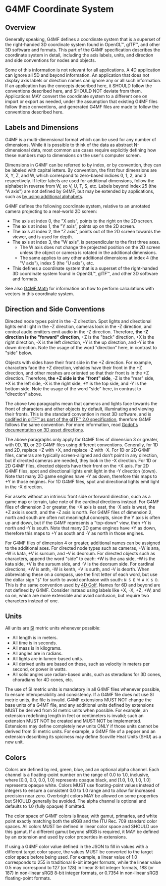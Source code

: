 # G4MF Coordinate System

## Overview

Generally speaking, G4MF defines a coordinate system that is a superset of the right-handed 3D coordinate system found in OpenGL™, glTF™, and other 3D software and formats. This part of the G4MF specification describes the coordinate system in detail, including the axis labels, units, and direction and side conventions for nodes and objects.

Some of this information is not relevant for all applications. A 4D application can ignore all 5D and beyond information. An application that does not display axis labels or direction names can ignore any or all such information. If an application has the concepts described here, it SHOULD follow the conventions described here, and SHOULD NOT deviate from them. Applications MAY convert the coordinate system to a different one on import or export as needed, under the assumption that existing G4MF files follow these conventions, and generated G4MF files are made to follow the conventions described here.

## Labels and Dimensions

G4MF is a multi-dimensional format which can be used for any number of dimensions. While it is possible to think of the data as abstract N-dimensional data, most common use cases require explicitly defining how these numbers map to dimensions on the user's computer screen.

Dimensions in G4MF can be referred to by index, or by convention, they can be labeled with capital letters. By convention, the first four dimensions are X, Y, Z, and W, which correspond to zero-based indices 0, 1, 2, and 3 respectively. If letter labels are used for additional dimensions, follow the alphabet in reverse from W, so V, U, T, S, etc. Labels beyond index 25 (the "A axis") are not defined by G4MF, but may be extended by applications, such as [by using additional alphabets](https://github.com/godot-dimensions/godot-nd/blob/3ff3e2dc7766c768997780fad1285ab0f1ffc254/math/vector_nd.cpp#L55).

G4MF defines the following coordinate system, relative to an unrotated camera projecting to a real-world 2D screen:

- The axis at index 0, the "X axis", points to the right on the 2D screen.
- The axis at index 1, the "Y axis", points up on the 2D screen.
- The axis at index 2, the "Z axis", points out of the 2D screen towards the viewer, and is used for depth.
- The axis at index 3, the "W axis", is perpendicular to the first three axes.
  - The W axis does not change the projected position on the 2D screen unless the object or camera is rotated in the additional dimensions.
  - The same applies to any other additional dimensions at index 4 (the "V axis"), index 5 (the "U axis"), etc.
- This defines a coordinate system that is a superset of the right-handed 3D coordinate system found in OpenGL™, glTF™, and other 3D software and formats.

See also [G4MF Math](math.md) for information on how to perform calculations with vectors in this coordinate system.

## Direction and Side Conventions

Directed node types point in the -Z direction. Spot lights and directional lights emit light in the -Z direction, cameras look in the -Z direction, and conical audio emitters emit audio in the -Z direction. Therefore, **the -Z direction is the "forward" direction**, +Z is the "back" direction, +X is the right direction, -X is the left direction, +Y is the up direction, and -Y is the down direction. Note the usage of the word "direction" here, in contrast to "side" below.

Objects with sides have their front side in the +Z direction. For example, characters face the +Z direction, vehicles have their front in the +Z direction, and other meshes are oriented so that their front is in the +Z direction. Therefore, **the +Z side is the "front" side**, -Z is the "rear" side, +X is the left side, -X is the right side, +Y is the top side, and -Y is the bottom side. Note the usage of the word "side" here, in contrast to "direction" above.

The above two paragraphs mean that cameras and lights face towards the front of characters and other objects by default, illuminating and viewing their fronts. This is the standard convention in most 3D software, and is [codified in glTF™ as part of the glTF™ 2.0 specification](https://registry.khronos.org/glTF/specs/2.0/glTF-2.0.html#coordinate-system-and-units), therefore G4MF follows the same convention. For more information, read [Godot's documentation on 3D asset directions](https://docs.godotengine.org/en/stable/tutorials/assets_pipeline/importing_3d_scenes/model_export_considerations.html#d-asset-direction-conventions).

The above paragraphs only apply for G4MF files of dimension 3 or greater, with 0D, 1D, or 2D G4MF files using different conventions. Generally, for 1D and 2D, replace +Z with +X, and replace -Z with -X. For 1D or 2D G4MF files, cameras are typically screen-aligned and don't point in any direction, but if directed cameras are needed, they look in the -X direction. For 1D or 2D G4MF files, directed objects have their front on the +X axis. For 2D G4MF files, spot and directional lights emit light in the -Y direction (down). Note that many 2D game engines have +Y as down, therefore this maps to +Y in those engines. For 1D G4MF files, spot and directional lights emit light in the -X direction.

For assets without an intrinsic front side or forward direction, such as a game map or terrain, take note of the cardinal directions instead. For G4MF files of dimension 3 or greater, the +X axis is east, the -X axis is west, the +Z axis is south, and the -Z axis is north. For G4MF files of dimension 2, north and south are often not meaningful concepts, since the Y axis is often up and down, but if the G4MF represents a "top-down" view, then +Y is north and -Y is south. Note that many 2D game engines have +Y as down, therefore this maps to +Y as south and -Y as north in those engines.

For G4MF files of dimension 4 or greater, additional names can be assigned to the additional axes. For directed node types such as cameras, +W is ana, -W is kata, +V is sursum, and -V is deorsum. For directed objects such as characters, append the word "side" to each: +W is the ana side, -W is the kata side, +V is the sursum side, and -V is the deorsum side. For cardinal directions, +W is anth, -W is kenth, +V is surth, and -V is deorth. When abbreviating these on a compass, use the first letter of each word, but use the dollar sign "`$`" for surth to avoid confusion with south: `N S E W A K $ D`. This is the same convention used by [4D Golf](https://store.steampowered.com/app/2147950/4D_Golf/). Names for 6D and beyond are not defined by G4MF. Consider instead using labels like +X, -X, +Z, +W, and so on, which are more extensible and avoid confusion, but require two characters instead of one.

## Units

All units are [SI](https://en.wikipedia.org/wiki/International_System_of_Units) metric units whenever possible:

- All length is in meters.
- All time is in seconds.
- All mass is in kilograms.
- All angles are in radians.
- All lights are in lumen-based units.
- All derived units are based on these, such as velocity in meters per second, or power in watts.
- All solid angles use radian-based units, such as steradians for 3D cones, choradians for 4D cones, etc.

The use of SI metric units is mandatory in all G4MF files whenever possible, to ensure interoperability and consistency. If a G4MF file does not use SI metric units, the file is invalid. G4MF extensions MUST NOT change the base units of a G4MF file, and any additional units defined by extensions MUST be derived from SI metric units when possible. For example, an extension redefining length in feet or centimeters is invalid; such an extension MUST NOT be created and MUST NOT be implemented. Extensions may define completely new units ONLY if those units cannot be derived from SI metric units. For example, a G4MF file of a pepper and an extension describing its spiciness may define Scoville Heat Units (SHU) as a new unit.

## Colors

Colors are defined by red, green, blue, and an optional alpha channel. Each channel is a floating-point number on the range of 0.0 to 1.0, inclusive, where [0.0, 0.0, 0.0, 1.0] represents opaque black, and [1.0, 1.0, 1.0, 1.0] represents opaque white. Colors MUST use floating-point values instead of integers to ensure a consistent 0.0 to 1.0 range and to allow for increased precision near zero. Overbright colors MAY be allowed on some properties but SHOULD generally be avoided. The alpha channel is optional and defaults to 1.0 (fully opaque) if omitted.

The color space of G4MF colors is linear, with gamut, primaries, and white point exactly matching both the sRGB and the ITU Rec. 709 standard color spaces. All colors MUST be defined in linear color space and SHOULD use this gamut. If a different gamut beyond sRGB is required, it MAY be defined by an extension and used by color properties in extensions.

If using a G4MF color value defined in the JSON to fill in values with a different target color space, the values MUST be converted to the target color space before being used. For example, a linear value of 1.0 corresponds to 255 in traditional 8-bit integer formats, while the linear value 0.5 may correspond to 127 (or 128) in linear 8-bit integer formats, 188 (or 187) in non-linear sRGB 8-bit integer formats, or 0.7354 in non-linear sRGB floating-point formats.
